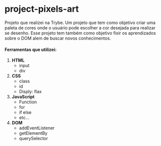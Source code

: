 # project-pixels-art
Projeto que realizei na Trybe. Um projeto que tem como objetivo criar uma paleta de cores onde o usuário pode escolher a cor desejada para realizar se desenho. Esse projeto tem também como objetivo fixir os aprendizados sobre o DOM alem de buscar novos conhecimentos.

#### Ferramentas que utilizei:
 1. **HTML**
    - input
    - div
 2. **CSS**
    - class
    - id
    - Disply: flax
 3. **JavaScript**
    - Function
    - for
    - if else
    - etc...
 3. **DOM**
    - addEventListener
    - getElementBy
    - querySelector

